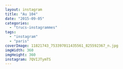 ```yaml
---
layout: instagram
title: "Au 104"
date: "2015-09-05"
categories: 
  - "trucs-instagrammes"
tags: 
  - "instagram"
  - "paris"
coverImage: 11821743_753397011435561_825592367_n.jpg
imgWidth: 360
imgHeight: 360
instagram: 7QVIJTymTS
---
```

